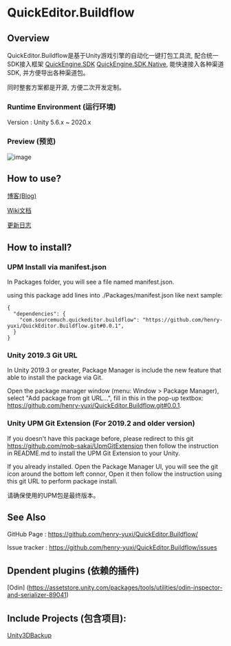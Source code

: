 # QuickEditor.Buildflow

## Overview

QuickEditor.Buildflow是基于Unity游戏引擎的自动化一键打包工具流, 配合统一SDK接入框架 [QuickEngine.SDK](https://github.com/henry-yuxi/QuickEngine.SDK) [QuickEngine.SDK.Native](https://github.com/henry-yuxi/QuickEngine.SDK.Native), 能快速接入各种渠道SDK, 并方便导出各种渠道包。

同时整套方案都是开源, 方便二次开发定制。

### Runtime Environment (运行环境)

Version : Unity 5.6.x ~ 2020.x

### Preview (预览)
![image](https://github.com/henry-yuxi/QuickEditor.Buildflow/blob/master/ScreenShots/QuickBuildflow.png)

## How to use?

[博客(Blog)](https://www.jianshu.com/u/b2cc75d9fb36)

[Wiki文档](https://github.com/henry-yuxi/QuickEditor.Buildflow/wiki)

[更新日志](https://github.com/henry-yuxi/QuickEditor.Buildflow/wiki/版本更新)

## How to install?

### UPM Install via manifest.json

In Packages folder, you will see a file named manifest.json. 

using this package add lines into ./Packages/manifest.json like next sample:
```
{
  "dependencies": {
    "com.sourcemuch.quickeditor.buildflow": "https://github.com/henry-yuxi/QuickEditor.Buildflow.git#0.0.1",
  }
}
```

### Unity 2019.3 Git URL

In Unity 2019.3 or greater, Package Manager is include the new feature that able to install the package via Git.

Open the package manager window (menu: Window > Package Manager), select "Add package from git URL...", fill in this in the pop-up textbox: 
https://github.com/henry-yuxi/QuickEditor.Buildflow.git#0.0.1.


### Unity UPM Git Extension (For 2019.2 and older version)

If you doesn't have this package before, please redirect to this git https://github.com/mob-sakai/UpmGitExtension then follow the instruction in README.md to install the UPM Git Extension to your Unity.

If you already installed. Open the Package Manager UI, you will see the git icon around the bottom left connor, Open it then follow the instruction using this git URL to perform package install.

请确保使用的UPM包是最终版本。

## See Also
GitHub Page : https://github.com/henry-yuxi/QuickEditor.Buildflow/

Issue tracker : https://github.com/henry-yuxi/QuickEditor.Buildflow/issues

## Dpendent plugins (依赖的插件)

[Odin] (https://assetstore.unity.com/packages/tools/utilities/odin-inspector-and-serializer-89041)


## Include Projects (包含项目):

[Unity3DBackup](https://github.com/ChrisKugler/Unity3DBackup)
